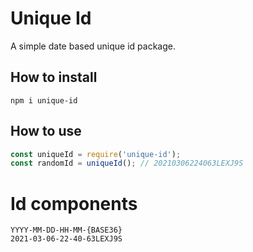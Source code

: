 # Unique Id
A simple date based unique id package.

## How to install
```shell
npm i unique-id
```

## How to use
```JavaScript
const uniqueId = require('unique-id');
const randomId = uniqueId(); // 20210306224063LEXJ9S
```
# Id components

```
YYYY-MM-DD-HH-MM-{BASE36}
2021-03-06-22-40-63LEXJ9S

```